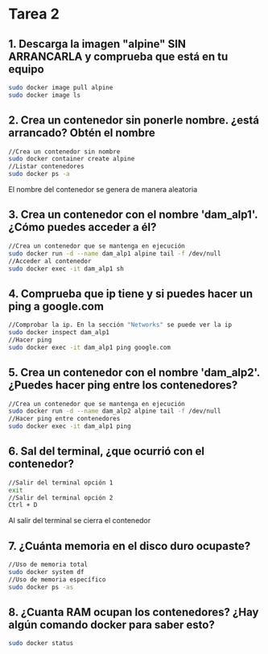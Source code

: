 # Tarea 2
## 1. Descarga la imagen "alpine" SIN ARRANCARLA y comprueba que está en tu equipo
```bash
sudo docker image pull alpine
sudo docker image ls
```
## 2. Crea un contenedor sin ponerle nombre. ¿está arrancado? Obtén el nombre
```bash
//Crea un contenedor sin nombre
sudo docker container create alpine
//Listar contenedores
sudo docker ps -a
```
El nombre del contenedor se genera de manera aleatoria

## 3. Crea un contenedor con el nombre 'dam_alp1'. ¿Cómo puedes acceder a él?
```bash
//Crea un contenedor que se mantenga en ejecución
sudo docker run -d --name dam_alp1 alpine tail -f /dev/null
//Acceder al contenedor
sudo docker exec -it dam_alp1 sh
```
## 4. Comprueba que ip tiene y si puedes hacer un ping a google.com
```bash
//Comprobar la ip. En la sección "Networks" se puede ver la ip
sudo docker inspect dam_alp1
//Hacer ping
sudo docker exec -it dam_alp1 ping google.com
```
## 5. Crea un contenedor con el nombre 'dam_alp2'. ¿Puedes hacer ping entre los contenedores?
```bash
//Crea un contenedor que se mantenga en ejecución
sudo docker run -d --name dam_alp2 alpine tail -f /dev/null
//Hacer ping entre contenedores
sudo docker exec -it dam_alp1 ping
```
## 6. Sal del terminal, ¿que ocurrió con el contenedor?
```bash
//Salir del terminal opción 1
exit
//Salir del terminal opción 2
Ctrl + D
```
Al salir del terminal se cierra el contenedor

## 7. ¿Cuánta memoria en el disco duro ocupaste?
```bash
//Uso de memoria total
sudo docker system df
//Uso de memoria específico
sudo docker ps -as
```

## 8.  ¿Cuanta RAM ocupan los contenedores? ¿Hay algún comando docker para saber esto?
```bash
sudo docker status
```